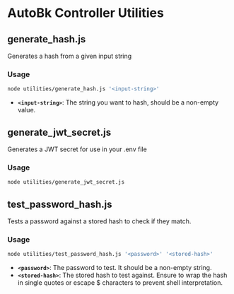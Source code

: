 # AutoBk Controller Utilities

## generate_hash.js  
Generates a hash from a given input string  

### Usage
```bash
node utilities/generate_hash.js '<input-string>'
```
- **`<input-string>`**: The string you want to hash, should be a non-empty value.

## generate_jwt_secret.js  
Generates a JWT secret for use in your .env file

### Usage
```bash
node utilities/generate_jwt_secret.js
```

## test_password_hash.js
Tests a password against a stored hash to check if they match.

### Usage
```bash
node utilities/test_password_hash.js '<password>' '<stored-hash>'
```
- **`<password>`**: The password to test. It should be a non-empty string.
- **`<stored-hash>`**: The stored hash to test against. Ensure to wrap the hash in single quotes or escape $ characters to prevent shell interpretation.


